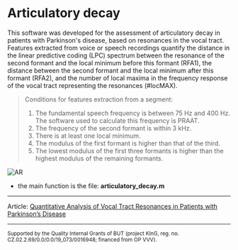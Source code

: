 # Articulatory decay

This software was developed for the assessment of articulatory decay in patients with Parkinson's disease, based on resonances in the vocal tract. Features extracted from voice or speech recordings quantify the distance in the linear predictive coding (LPC) spectrum between the resonance of the second formant and the local minimum before this formant (RFA1), the distance between the second formant and the local minimum after this formant (RFA2), and the number of local maxima in the frequency response of the vocal tract representing the resonances (#locMAX).
> Conditions for features extraction from a segment:
>
> 1. The fundamental speech frequency is between 75 Hz and 400 Hz. The software used to calculate this frequency is PRAAT.
> 2. The frequency of the second formant is within 3 kHz.
> 3. There is at least one local minimum.
> 4. The modulus of the first formant is higher than that of the third.
> 5. The lowest modulus of the first three formants is higher than the highest modulus of the remaining formants.

![AR](https://user-images.githubusercontent.com/85240065/210371801-a1d2a273-9480-4b5b-87dc-f9619dc795a4.png)

* the main function is the file: **articulatory_decay.m**

---
Article: 
[Quantitative Analysis of Vocal Tract Resonances in Patients with Parkinson’s Disease](https://doi.org/10.13164/eeict.2024.146)

---

<sub>Supported by the Quality Internal Grants of BUT (project KInG, reg. no. CZ.02.2.69/0.0/0.0/19\_073/0016948; financed from OP VVV).</sub>

